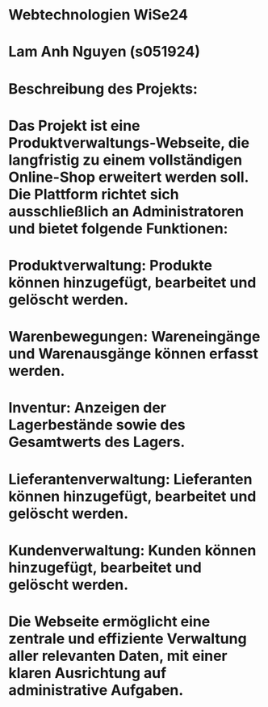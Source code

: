 # Webtechnologien WiSe24
# Lam Anh Nguyen (s051924)
# Beschreibung des Projekts:
# Das Projekt ist eine Produktverwaltungs-Webseite, die langfristig zu einem vollständigen Online-Shop erweitert werden soll. Die Plattform richtet sich ausschließlich an Administratoren und bietet folgende Funktionen:
#   Produktverwaltung: Produkte können hinzugefügt, bearbeitet und gelöscht werden.
#   Warenbewegungen: Wareneingänge und Warenausgänge können erfasst werden.
#   Inventur: Anzeigen der Lagerbestände sowie des Gesamtwerts des Lagers.
#   Lieferantenverwaltung: Lieferanten können hinzugefügt, bearbeitet und gelöscht werden.
#   Kundenverwaltung: Kunden können hinzugefügt, bearbeitet und gelöscht werden.
# Die Webseite ermöglicht eine zentrale und effiziente Verwaltung aller relevanten Daten, mit einer klaren Ausrichtung auf administrative Aufgaben.